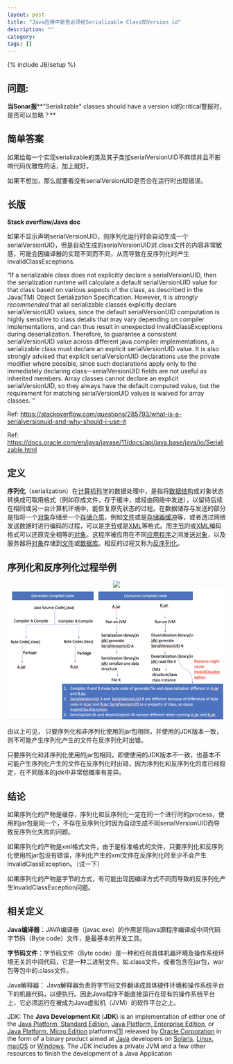 ```yaml
---
layout: post
title: "Java应用中是否必须给Serializable Class加Version id"
description: ""
category: 
tags: []
---
```

{% include JB/setup %}

## 问题:

**当Sonar报****"Serializable" classes should have a version id的critical警报时，是否可以忽略？**

## 简单答案

如果给每一个实现serializable的类及其子类加serialVersionUID不麻烦并且不影响代码优雅性的话，加上就好。

如果不想加，那么就要看没有serialVersionUID是否会在运行时出现错误。

## 长版

**Stack overflow/Java doc**

如果不显示声明serialVersionUID，则序列化运行时会自动生成一个serialVersionUID，但是自动生成的serialVersionUID对.class文件的内容非常敏感，可能会因编译器的实现不同而不同，从而导致在反序列化时产生InvalidClassExceptions.

“If a serializable class does not explicitly declare a serialVersionUID, then the serialization runtime will calculate a default serialVersionUID value for that class based on various aspects of the class, as described in the Java(TM) Object Serialization Specification. However, it is *strongly recommended* that all serializable classes explicitly declare serialVersionUID values, since the default serialVersionUID computation is highly sensitive to class details that may vary depending on compiler implementations, and can thus result in unexpected InvalidClassExceptions during deserialization. Therefore, to guarantee a consistent serialVersionUID value across different java compiler implementations, a serializable class must declare an explicit serialVersionUID value. It is also strongly advised that explicit serialVersionUID declarations use the private modifier where possible, since such declarations apply only to the immediately declaring class--serialVersionUID fields are not useful as inherited members. Array classes cannot declare an explicit serialVersionUID, so they always have the default computed value, but the requirement for matching serialVersionUID values is waived for array classes. ”

Ref: https://stackoverflow.com/questions/285793/what-is-a-serialversionuid-and-why-should-i-use-it

Ref: https://docs.oracle.com/en/java/javase/11/docs/api/java.base/java/io/Serializable.html

## 定义

**序列化**（serialization）在[计算机科学](https://zh.wikipedia.org/wiki/計算機科學)的数据处理中，是指将[数据结构](https://zh.wikipedia.org/wiki/資料結構)或对象状态转换成可取用格式（例如存成文件，存于缓冲，或经由网络中发送），以留待后续在相同或另一台计算机环境中，能恢复原先状态的过程。在数据储存与发送的部分是指将一个[对象](https://zh.wikipedia.org/wiki/对象_(计算机科学))存储至一个[存储介质](https://zh.wikipedia.org/w/index.php?title=儲存媒介&action=edit&redlink=1)，例如[文件](https://zh.wikipedia.org/wiki/檔案)或是[存储器缓冲](https://zh.wikipedia.org/w/index.php?title=記憶體緩衝&action=edit&redlink=1)等，或者透过网络发送数据时进行编码的过程，可以是[字节](https://zh.wikipedia.org/wiki/字节)或是[XML](https://zh.wikipedia.org/wiki/XML)等格式。而[字节](https://zh.wikipedia.org/wiki/字节)的或[XML](https://zh.wikipedia.org/wiki/XML)编码格式可以还原完全相等的[对象](https://zh.wikipedia.org/wiki/对象_(计算机科学))。这程序被应用在不同[应用程序](https://zh.wikipedia.org/wiki/應用程式)之间发送[对象](https://zh.wikipedia.org/wiki/对象_(计算机科学))，以及服务器将[对象](https://zh.wikipedia.org/wiki/对象_(计算机科学))存储到[文件](https://zh.wikipedia.org/wiki/檔案)或[数据库](https://zh.wikipedia.org/wiki/資料庫)。相反的过程又称为[反序列化](https://zh.wikipedia.org/w/index.php?title=反序列化&action=edit&redlink=1)。

## 序列化和反序列化过程举例

<div style="text-align:center"><img src ="/assets/images/same-compiler-create-jar.png.png" style="height:300px;" /></div>
<div style="text-align:center"><img src ="/assets/images/different-compiler-create-jars.png" style="height:300px;" /></div>

由以上可见，
只要序列化和非序列化使用的jar包相同，并使用的JDK版本一致，则不可能产生序列化产生的文件在反序列化时出错。

只要序列化和非序列化使用的jar包相同，即使使用的JDK版本不一致，也基本不可能产生序列化产生的文件在反序列化时出错，因为序列化和反序列化的库已经稳定，在不同版本的jdk中非常低概率有差异。

## 结论

如果序列化的产物是缓存，序列化和反序列化一定在同一个进行时的process，使用的jar包是同一个，不存在反序列化时因为自动生成不同serialVersionUID而导致反序列化失败的问题。

如果序列化的产物是xml格式文件，由于是标准格式的文件，只要序列化和反序列化使用的jar包没有错误，序列化产生的xml文件在反序列化时至少不会产生InvalidClassException。（试一下）

如果序列化的产物是字节的方式，有可能出现因编译方式不同而导致的反序列化产生InvalidClassException问题。

## 相关定义

**Java编译器**：JAVA编译器（javac.exe）的作用是将java源程序编译成中间代码字节码（Byte code）文件，是最基本的开发工具。

**字节码文件**：字节码文件（Byte code）是一种和任何具体机器环境及操作系统环境无关的中间代码，它是一种二进制文件。如.class文件，或者包含在jar包，war包等包中的.class文件。

Java解释器： Java解释器负责将字节码文件翻译成具体硬件环境和操作系统平台下的机器代码，以便执行。因此Java程序不能直接运行在现有的操作系统平台上，它必须运行在被成为Java虚拟机（JVM）的软件平台之上。

JDK: The **Java Development Kit** (**JDK**) is an implementation of either one of the [Java Platform, Standard Edition](https://en.wikipedia.org/wiki/Java_Platform,_Standard_Edition), [Java Platform, Enterprise Edition](https://en.wikipedia.org/wiki/Java_Platform,_Enterprise_Edition), or [Java Platform, Micro Edition](https://en.wikipedia.org/wiki/Java_Platform,_Micro_Edition) platforms[[1\]](https://en.wikipedia.org/wiki/Java_Development_Kit#cite_note-1) released by [Oracle Corporation](https://en.wikipedia.org/wiki/Oracle_Corporation) in the form of a binary product aimed at [Java](https://en.wikipedia.org/wiki/Java_(programming_language)) developers on [Solaris](https://en.wikipedia.org/wiki/Solaris_(operating_system)), [Linux](https://en.wikipedia.org/wiki/Linux), [macOS](https://en.wikipedia.org/wiki/MacOS) or [Windows](https://en.wikipedia.org/wiki/Windows). The JDK includes a private JVM and a few other resources to finish the development of a Java Application
